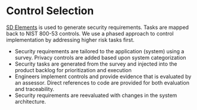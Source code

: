 # Control Selection

[SD Elements](https://www.securitycompass.com/sdelements/) is used to generate security requirements. Tasks are mapped 
back to NIST 800-53 controls. We use a phased approach to control implementation by addressing higher risk tasks first. 

- Security requirements are tailored to the application (system) using a survey. Privacy controls are added based upon 
system categorization
- Security tasks are generated from the survey and injected into the product backlog for prioritization and execution
- Engineers implement controls and provide evidence that is evaluated by an assessor. Direct references to code are 
provided for both evaluation and traceability.
- Security requirements are reevaluated with changes in the system architecture. 